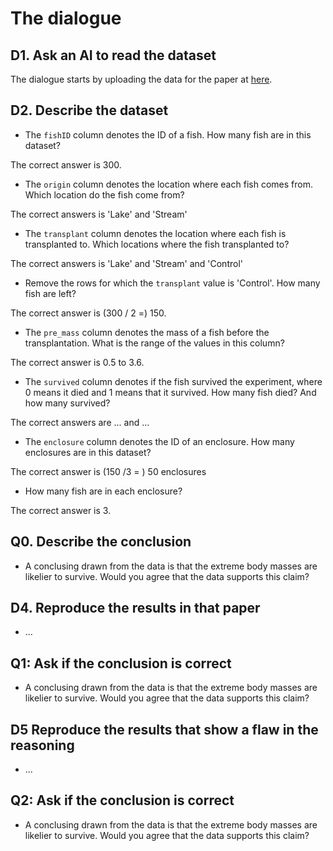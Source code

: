 # The dialogue

## D1. Ask an AI to read the dataset

The dialogue starts by uploading the data for the paper
at [here](https://github.com/richelbilderbeek/Bolnick_and_Stutz_2017/blob/master/Bolnick_traits.txt).

## D2. Describe the dataset

- The `fishID` column denotes the ID of a fish. How many fish are in this dataset?

The correct answer is 300.

- The `origin` column denotes the location where each fish comes from.
  Which location do the fish come from?

The correct answers is 'Lake' and 'Stream'

- The `transplant` column denotes the location where each fish is transplanted
  to.
  Which locations where the fish transplanted to?

The correct answers is 'Lake' and 'Stream' and 'Control'

- Remove the rows for which the `transplant` value is 'Control'. How
  many fish are left?

The correct answer is (300 / 2 =) 150.

- The `pre_mass` column denotes the mass of a fish before the transplantation.
  What is the range of the values in this column?

The correct answer is 0.5 to 3.6.

- The `survived` column denotes if the fish survived the experiment,
  where 0 means it died and 1 means that it survived.
  How many fish died? And how many survived?

The correct answers are ... and ...

- The `enclosure` column denotes the ID of an enclosure.
  How many enclosures are in this dataset?

The correct answer is (150 /3 = ) 50 enclosures

- How many fish are in each enclosure?

The correct answer is 3.

## **Q0**. Describe the conclusion

- A conclusing drawn from the data
  is that the extreme body masses
  are likelier to survive. Would you agree that the data supports
  this claim?

## D4. Reproduce the results in that paper

- ...

## **Q1**: Ask if the conclusion is correct

- A conclusing drawn from the data
  is that the extreme body masses
  are likelier to survive. Would you agree that the data supports
  this claim?


## D5 Reproduce the results that show a flaw in the reasoning

- ...

## **Q2**: Ask if the conclusion is correct

- A conclusing drawn from the data
  is that the extreme body masses
  are likelier to survive. Would you agree that the data supports
  this claim?
